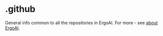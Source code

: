 # .github
General info common to all the repositories in ErgoAI.
For more - see [about ErgoAI](profile/README.md).
